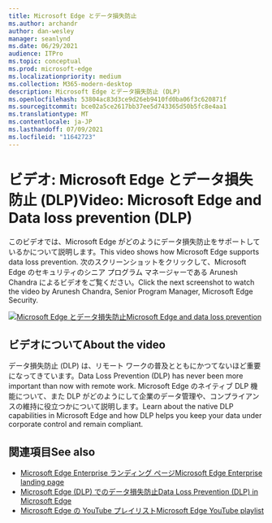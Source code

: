 ```yaml
---
title: Microsoft Edge とデータ損失防止
ms.author: archandr
author: dan-wesley
manager: seanlynd
ms.date: 06/29/2021
audience: ITPro
ms.topic: conceptual
ms.prod: microsoft-edge
ms.localizationpriority: medium
ms.collection: M365-modern-desktop
description: Microsoft Edge とデータ損失防止 (DLP)
ms.openlocfilehash: 53804ac83d3ce9d26eb9410fd0ba06f3c620871f
ms.sourcegitcommit: bce02a5ce2617bb37ee5d743365d50b5fc8e4aa1
ms.translationtype: MT
ms.contentlocale: ja-JP
ms.lasthandoff: 07/09/2021
ms.locfileid: "11642723"
---
```

# <a name="video-microsoft-edge-and-data-loss-prevention-dlp"></a><span data-ttu-id="957eb-103">ビデオ: Microsoft Edge とデータ損失防止 (DLP)</span><span class="sxs-lookup"><span data-stu-id="957eb-103">Video: Microsoft Edge and Data loss prevention (DLP)</span></span>

<span data-ttu-id="957eb-104">このビデオでは、Microsoft Edge がどのようにデータ損失防止をサポートしているかについて説明します。</span><span class="sxs-lookup"><span data-stu-id="957eb-104">This video shows how Microsoft Edge supports data loss prevention.</span></span> <span data-ttu-id="957eb-105">次のスクリーンショットをクリックして、Microsoft Edge のセキュリティのシニア プログラム マネージャーである Arunesh Chandra によるビデオをご覧ください。</span><span class="sxs-lookup"><span data-stu-id="957eb-105">Click the next screenshot to watch the video by Arunesh Chandra, Senior Program Manager, Microsoft Edge Security.</span></span>

[![ <span data-ttu-id="957eb-106">Microsoft Edge とデータ損失防止</span><span class="sxs-lookup"><span data-stu-id="957eb-106">Microsoft Edge and data loss prevention</span></span>](media/microsoft-edge-security-dlp/0.png)](http://www.youtube.com/watch?v=dLD04U9eTqg " Microsoft Edge and data loss prevention")

## <a name="about-the-video"></a><span data-ttu-id="957eb-107">ビデオについて</span><span class="sxs-lookup"><span data-stu-id="957eb-107">About the video</span></span>

<span data-ttu-id="957eb-108">データ損失防止 (DLP) は、リモート ワークの普及とともにかつてないほど重要になってきています。</span><span class="sxs-lookup"><span data-stu-id="957eb-108">Data Loss Prevention (DLP) has never been more important than now with remote work.</span></span> <span data-ttu-id="957eb-109">Microsoft Edge のネイティブ DLP 機能について、また DLP がどのようにして企業のデータ管理や、コンプライアンスの維持に役立つかについて説明します。</span><span class="sxs-lookup"><span data-stu-id="957eb-109">Learn about the native DLP capabilities in Microsoft Edge and how DLP helps you keep your data under corporate control and remain compliant.</span></span>

## <a name="see-also"></a><span data-ttu-id="957eb-110">関連項目</span><span class="sxs-lookup"><span data-stu-id="957eb-110">See also</span></span>

- [<span data-ttu-id="957eb-111">Microsoft Edge Enterprise ランディング ページ</span><span class="sxs-lookup"><span data-stu-id="957eb-111">Microsoft Edge Enterprise landing page</span></span>](https://aka.ms/EdgeEnterprise)
- [<span data-ttu-id="957eb-112">Microsoft Edge (DLP) でのデータ損失防止</span><span class="sxs-lookup"><span data-stu-id="957eb-112">Data Loss Prevention (DLP) in Microsoft Edge</span></span>](microsoft-edge-security-dlp.md)
- [<span data-ttu-id="957eb-113">Microsoft Edge の YouTube プレイリスト</span><span class="sxs-lookup"><span data-stu-id="957eb-113">Microsoft Edge YouTube playlist</span></span>](https://www.youtube.com/playlist?list=PLXtHYVsvn_b-uXh1tMeYpT-0iD8tD3tFy)
